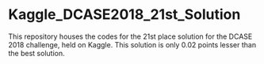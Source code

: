 # Kaggle_DCASE2018_21st_Solution
This repository houses the codes for the 21st place solution for the DCASE 2018 challenge, held on Kaggle. This solution is only 0.02 points lesser than the best solution.
